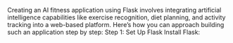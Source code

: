 Creating an AI fitness application using Flask involves integrating artificial intelligence capabilities like exercise recognition, diet planning, and activity tracking into a web-based platform. Here’s how you can approach building such an application step by step:
Step 1: Set Up Flask
Install Flask:
